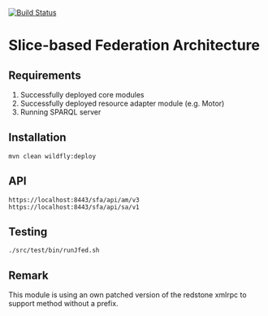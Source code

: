 [![Build Status](https://travis-ci.org/FITeagle/sfa.svg?branch=master)](https://travis-ci.org/FITeagle/sfa)

Slice-based Federation Architecture
===================================

Requirements
------------
 1. Successfully deployed core modules
 2. Successfully deployed resource adapter module (e.g. Motor)
 3. Running SPARQL server

Installation
------------
    mvn clean wildfly:deploy 

API
---

    https://localhost:8443/sfa/api/am/v3
    https://localhost:8443/sfa/api/sa/v1

Testing
-------

    ./src/test/bin/runJfed.sh

Remark
------

This module is using an own patched version of the redstone xmlrpc to support method without a prefix.